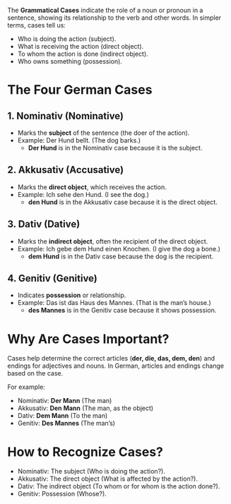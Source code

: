 The **Grammatical Cases** indicate the role of a noun or pronoun in a sentence, showing its relationship to the verb and other words. In simpler terms, cases tell us:

* Who is doing the action (subject).
* What is receiving the action (direct object).
* To whom the action is done (indirect object).
* Who owns something (possession).

# The Four German Cases
## 1. Nominativ (Nominative)
* Marks the **subject** of the sentence (the doer of the action).
* Example: Der Hund bellt. (The dog barks.)
  * **Der Hund** is in the Nominativ case because it is the subject.
 
## 2. Akkusativ (Accusative)
* Marks the **direct object**, which receives the action.
* Example: Ich sehe den Hund. (I see the dog.)
  * **den Hund** is in the Akkusativ case because it is the direct object.
 
## 3. Dativ (Dative)
* Marks the **indirect object**, often the recipient of the direct object.
* Example: Ich gebe dem Hund einen Knochen. (I give the dog a bone.)
  * **dem Hund** is in the Dativ case because the dog is the recipient.

## 4. Genitiv (Genitive)
* Indicates **possession** or relationship.
* Example: Das ist das Haus des Mannes. (That is the man’s house.)
  * **des Mannes** is in the Genitiv case because it shows possession.

# Why Are Cases Important?
Cases help determine the correct articles (**der, die, das, dem, den**) and endings for adjectives and nouns. In German, articles and endings change based on the case.

For example:

* Nominativ: **Der Mann** (The man)
* Akkusativ: **Den Mann** (The man, as the object)
* Dativ: **Dem Mann** (To the man)
* Genitiv: **Des Mannes** (The man’s)

# How to Recognize Cases?
* Nominativ: The subject (Who is doing the action?).
* Akkusativ: The direct object (What is affected by the action?).
* Dativ: The indirect object (To whom or for whom is the action done?).
* Genitiv: Possession (Whose?).
